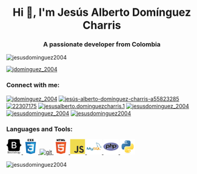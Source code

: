 <h1 align="center">Hi 👋, I'm Jesús Alberto Domínguez Charris</h1>
<h3 align="center">A passionate developer from Colombia</h3>

<p align="left"> <img src="https://komarev.com/ghpvc/?username=jesusdominguez2004&label=Profile%20views&color=0e75b6&style=flat" alt="jesusdominguez2004" /> </p>

<p align="left"> <a href="https://twitter.com/jdominguez_2004" target="blank"><img src="https://img.shields.io/twitter/follow/jdominguez_2004?logo=twitter&style=for-the-badge" alt="jdominguez_2004" /></a> </p>

<h3 align="left">Connect with me:</h3>
<p align="left">
<a href="https://twitter.com/jdominguez_2004" target="blank"><img align="center" src="https://raw.githubusercontent.com/rahuldkjain/github-profile-readme-generator/master/src/images/icons/Social/twitter.svg" alt="jdominguez_2004" height="30" width="40" /></a>
<a href="https://linkedin.com/in/jesús-alberto-domínguez-charris-a55823285" target="blank"><img align="center" src="https://raw.githubusercontent.com/rahuldkjain/github-profile-readme-generator/master/src/images/icons/Social/linked-in-alt.svg" alt="jesús-alberto-domínguez-charris-a55823285" height="30" width="40" /></a>
<a href="https://stackoverflow.com/users/22307175" target="blank"><img align="center" src="https://raw.githubusercontent.com/rahuldkjain/github-profile-readme-generator/master/src/images/icons/Social/stack-overflow.svg" alt="22307175" height="30" width="40" /></a>
<a href="https://fb.com/jesusalberto.dominguezcharris.1" target="blank"><img align="center" src="https://raw.githubusercontent.com/rahuldkjain/github-profile-readme-generator/master/src/images/icons/Social/facebook.svg" alt="jesusalberto.dominguezcharris.1" height="30" width="40" /></a>
<a href="https://instagram.com/jesusdominguez_2004" target="blank"><img align="center" src="https://raw.githubusercontent.com/rahuldkjain/github-profile-readme-generator/master/src/images/icons/Social/instagram.svg" alt="jesusdominguez_2004" height="30" width="40" /></a>
<a href="https://www.youtube.com/@jesusdominguez_2004" target="blank"><img align="center" src="https://raw.githubusercontent.com/rahuldkjain/github-profile-readme-generator/master/src/images/icons/Social/youtube.svg" alt="jesusdominguez_2004" height="30" width="40" /></a>
<a href="https://discord.gg/jesusdominguez2004" target="blank"><img align="center" src="https://raw.githubusercontent.com/rahuldkjain/github-profile-readme-generator/master/src/images/icons/Social/discord.svg" alt="jesusdominguez2004" height="30" width="40" /></a>
</p>

<h3 align="left">Languages and Tools:</h3>
<p align="left"> <a href="https://getbootstrap.com" target="_blank" rel="noreferrer"> <img src="https://raw.githubusercontent.com/devicons/devicon/master/icons/bootstrap/bootstrap-plain-wordmark.svg" alt="bootstrap" width="40" height="40"/> </a> <a href="https://www.w3schools.com/css/" target="_blank" rel="noreferrer"> <img src="https://raw.githubusercontent.com/devicons/devicon/master/icons/css3/css3-original-wordmark.svg" alt="css3" width="40" height="40"/> </a> <a href="https://git-scm.com/" target="_blank" rel="noreferrer"> <img src="https://www.vectorlogo.zone/logos/git-scm/git-scm-icon.svg" alt="git" width="40" height="40"/> </a> <a href="https://www.w3.org/html/" target="_blank" rel="noreferrer"> <img src="https://raw.githubusercontent.com/devicons/devicon/master/icons/html5/html5-original-wordmark.svg" alt="html5" width="40" height="40"/> </a> <a href="https://developer.mozilla.org/en-US/docs/Web/JavaScript" target="_blank" rel="noreferrer"> <img src="https://raw.githubusercontent.com/devicons/devicon/master/icons/javascript/javascript-original.svg" alt="javascript" width="40" height="40"/> </a> <a href="https://www.mysql.com/" target="_blank" rel="noreferrer"> <img src="https://raw.githubusercontent.com/devicons/devicon/master/icons/mysql/mysql-original-wordmark.svg" alt="mysql" width="40" height="40"/> </a> <a href="https://www.php.net" target="_blank" rel="noreferrer"> <img src="https://raw.githubusercontent.com/devicons/devicon/master/icons/php/php-original.svg" alt="php" width="40" height="40"/> </a> <a href="https://www.python.org" target="_blank" rel="noreferrer"> <img src="https://raw.githubusercontent.com/devicons/devicon/master/icons/python/python-original.svg" alt="python" width="40" height="40"/> </a> </p>

<p><img align="center" src="https://github-readme-stats.vercel.app/api/top-langs?username=jesusdominguez2004&show_icons=true&theme=dark&locale=en&layout=compact" alt="jesusdominguez2004" /></p>


